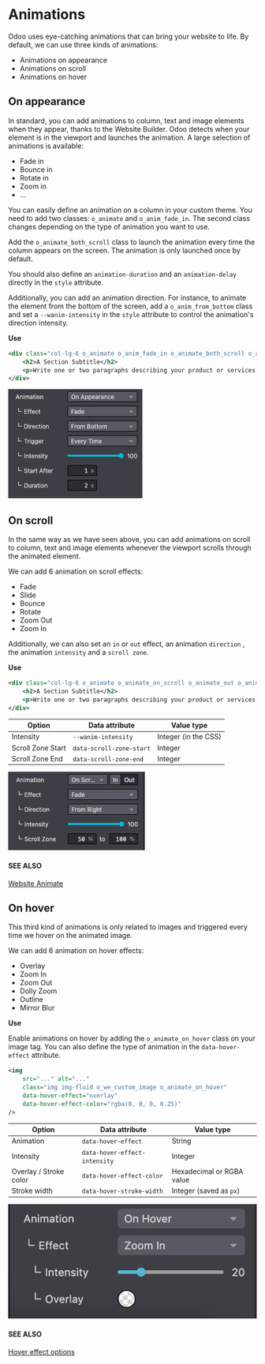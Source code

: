 # Animations

Odoo uses eye-catching animations that can bring your website to life. By default, we can use three
kinds of animations:

- Animations on appearance
- Animations on scroll
- Animations on hover

<a id="website-themes-animations-appearance"></a>

## On appearance

In standard, you can add animations to column, text and image elements when they appear, thanks
to the Website Builder. Odoo detects when your element is in the viewport and launches the
animation. A large selection of animations is available:

- Fade in
- Bounce in
- Rotate in
- Zoom in
- …

You can easily define an animation on a column in your custom theme. You need to add two classes:
`o_animate` and `o_anim_fade_in`. The second class changes depending on the type of animation you
want to use.

Add the `o_animate_both_scroll` class to launch the animation every time the column appears on the
screen. The animation is only launched once by default.

You should also define an `animation-duration` and an `animation-delay` directly in the `style`
attribute.

Additionally, you can add an animation direction. For instance, to animate the element from the
bottom of the screen, add a `o_anim_from_bottom` class and set a `--wanim-intensity` in the `style`
attribute to control the animation's direction intensity.

**Use**

```xml
<div class="col-lg-6 o_animate o_anim_fade_in o_animate_both_scroll o_anim_from_bottom" style="--wanim-intensity: 100; animation-duration: 2s; animation-delay: 1s;">
    <h2>A Section Subtitle</h2>
    <p>Write one or two paragraphs describing your product or services.</p>
</div>
```

![Animation on appearance options](../../../.gitbook/assets/appearance.png)

<a id="website-themes-animations-scroll"></a>

## On scroll

In the same way as we have seen above, you can add animations on scroll to column, text and image
elements whenever the viewport scrolls through the animated element.

We can add 6 animation on scroll effects:

- Fade
- Slide
- Bounce
- Rotate
- Zoom Out
- Zoom In

Additionally, we can also set an `in` or `out` effect, an animation `direction` , the animation
`intensity`  and a `scroll zone`.

**Use**

```xml
<div class="col-lg-6 o_animate o_animate_on_scroll o_animate_out o_anim_fade_in o_anim_from_right" data-scroll-zone-start="50" data-scroll-zone-end="100" style="--wanim-intensity: 100;">
    <h2>A Section Subtitle</h2>
    <p>Write one or two paragraphs describing your product or services.</p>
</div>
```

| Option            | Data attribute           | Value type           |
|-------------------|--------------------------|----------------------|
| Intensity         | `--wanim-intensity`      | Integer (in the CSS) |
| Scroll Zone Start | `data-scroll-zone-start` | Integer              |
| Scroll Zone End   | `data-scroll-zone-end`   | Integer              |
![Animation on scroll options](../../../.gitbook/assets/scroll.png)

#### SEE ALSO
[Website Animate](https://github.com/odoo/odoo/blob/34c0c9c1ae00aba391932129d4cefd027a9c6bbd/addons/website/static/src/scss/website.scss#L1638)

<a id="website-themes-animations-hover"></a>

## On hover

This third kind of animations is only related to images and triggered every time we hover on the
animated image.

We can add 6 animation on hover effects:

- Overlay
- Zoom In
- Zoom Out
- Dolly Zoom
- Outline
- Mirror Blur

**Use**

Enable animations on hover by adding the `o_animate_on_hover` class on your image tag. You can
also define the type of animation in the `data-hover-effect` attribute.

```xml
<img
    src="..." alt="..."
    class="img img-fluid o_we_custom_image o_animate_on_hover"
    data-hover-effect="overlay"
    data-hover-effect-color="rgba(0, 0, 0, 0.25)"
/>
```

| Option                 | Data attribute                | Value type                |
|------------------------|-------------------------------|---------------------------|
| Animation              | `data-hover-effect`           | String                    |
| Intensity              | `data-hover-effect-intensity` | Integer                   |
| Overlay / Stroke color | `data-hover-effect-color`     | Hexadecimal or RGBA value |
| Stroke width           | `data-hover-stroke-width`     | Integer (saved as `px`)   |
![Animation on hover options](../../../.gitbook/assets/hover.png)

#### SEE ALSO
[Hover effect options](https://github.com/odoo/odoo/blob/f43fbf67c98236434429e26d9d93de71ddb06790/addons/website/views/snippets/snippets.xml#L405)
